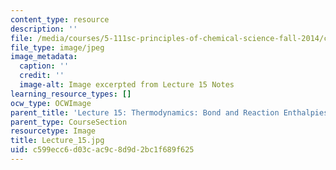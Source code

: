 ```yaml
---
content_type: resource
description: ''
file: /media/courses/5-111sc-principles-of-chemical-science-fall-2014/c599ecc6d03cac9c8d9d2bc1f689f625_Lecture_15.jpg
file_type: image/jpeg
image_metadata:
  caption: ''
  credit: ''
  image-alt: Image excerpted from Lecture 15 Notes
learning_resource_types: []
ocw_type: OCWImage
parent_title: 'Lecture 15: Thermodynamics: Bond and Reaction Enthalpies'
parent_type: CourseSection
resourcetype: Image
title: Lecture_15.jpg
uid: c599ecc6-d03c-ac9c-8d9d-2bc1f689f625
---
```

